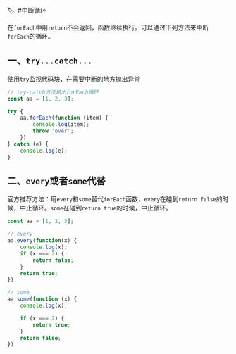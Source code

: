 🏷: #中断循环

在`forEach`中用`return`不会返回，函数继续执行。可以通过下列方法来中断`forEach`的循环。

## 一、`try...catch...`

使用`try`监视代码块，在需要中断的地方抛出异常

```javascript
// try-catch方法跳出forEach循环
const aa = [1, 2, 3];

try {
	aa.forEach(function (item) {
		console.log(item);
		throw 'over';
	})
} catch (e) {
	console.log(e);
}
```

## 二、`every`或者`some`代替

官方推荐方法：用`every`和`some`替代`forEach`函数，`every`在碰到`return false`的时候，中止循环。`some`在碰到`return true`的时候，中止循环。

```javascript
const aa = [1, 2, 3];

// every
aa.every(function(x) {
	console.log(x);
	if (x === 2) {
		return false;
	}
	return true;
})

// some
aa.some(function (x) {
	console.log(x);

	if (x === 2) {
		return true;
	}
	return false;
})
```
